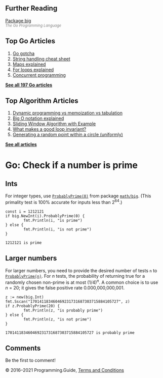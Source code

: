 <span class="underline"></span>

<span class="underline"></span>

## Further Reading

[Package big](https://golang.org/pkg/math/big/)  
<span style="color: grey; font-style: italic; font-size: smaller">The Go Programming Language</span>

## Top Go Articles

1.  [Go gotcha](go-gotcha.html)
2.  [String handling cheat sheet](string-functions-reference-cheat-sheet.html)
3.  [Maps explained](maps-explained.html)
4.  [For loops explained](for-loop.html)
5.  [Concurrent programming](go-concurrency-tutorial.html)

[**See all 197 Go articles**](index.html)

<span class="underline"></span>

## Top Algorithm Articles

1.  [Dynamic programming vs memoization vs tabulation](../dynamic-programming-vs-memoization-vs-tabulation.html)
2.  [Big O notation explained](../big-o-notation-explained.html)
3.  [Sliding Window Algorithm with Example](../sliding-window-example.html)
4.  [What makes a good loop invariant?](../what-makes-a-good-loop-invariant.html)
5.  [Generating a random point within a circle (uniformly)](../random-point-within-circle.html)

[**See all articles**](../index.html)

# Go: Check if a number is prime

## Ints

For integer types, use [`ProbablyPrime(0)`](https://golang.org/pkg/math/big/#Int.ProbablyPrime) from package [`math/big`](https://golang.org/pkg/math/big/). (This primality test is 100% accurate for inputs less than 2<sup>64</sup>.)

    const i = 1212121
    if big.NewInt(i).ProbablyPrime(0) {
            fmt.Println(i, "is prime")
    } else {
            fmt.Println(i, "is not prime")
    }

    1212121 is prime

## Larger numbers

For larger numbers, you need to provide the desired number of tests `n` to [`ProbablyPrime(n)`](https://golang.org/pkg/math/big/#Int.ProbablyPrime). For *n* tests, the probability of returning true for a randomly chosen non-prime is at most (1/4)<sup>_n_</sup>. A common choice is to use *n* = 20; it gives the false positive rate 0.000,000,000,001.

    z := new(big.Int)
    fmt.Sscan("170141183460469231731687303715884105727", z)
    if z.ProbablyPrime(20) {
            fmt.Println(z, "is probably prime")
    } else {
            fmt.Println(z, "is not prime")
    }

    170141183460469231731687303715884105727 is probably prime

## Comments

Be the first to comment!

© 2016–2021 Programming.Guide, [Terms and Conditions](../terms-and-conditions.html)
